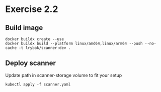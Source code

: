 # Exercise 2.2

## Build image

```
docker buildx create --use
docker buildx build --platform linux/amd64,linux/arm64 --push --no-cache -t lrybak/scanner:dev .
```

## Deploy scanner

Update path in scanner-storage volume to fit your setup

```
kubectl apply -f scanner.yaml
```